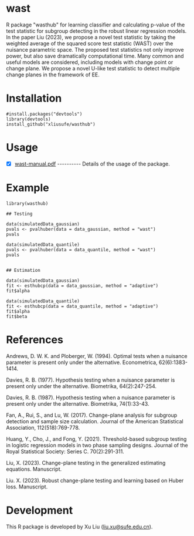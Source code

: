 # wast
R package "wasthub" for learning classifier and calculating p-value of the test statistic for subgroup detecting in the robust linear regression models. In the paper Liu (2023), we propose a novel test statistic by taking the weighted average of the squared score test statistic (WAST) over the nuisance parametric space. The proposed test statistics not only improve power, but also save dramatically computational time. Many common and useful models are considered, including models with change point or change plane. We propose a novel U-like test statistic to detect multiple change planes in the framework of EE.

# Installation

    #install.packages("devtools")
    library(devtools)
    install_github("xliusufe/wasthub")

# Usage

   - [x] [wast-manual.pdf](https://github.com/xliusufe/wasthub/blob/master/inst/wasthub-manual.pdf) ---------- Details of the usage of the package.
# Example
    library(wasthub)

    ## Testing

    data(simulatedData_gaussian)
    pvals <- pvalhuber(data = data_gaussian, method = "wast")
    pvals

    data(simulatedData_quantile)
    pvals <- pvalhuber(data = data_quantile, method = "wast")
    pvals


    ## Estimation

    data(simulatedData_gaussian)
    fit <- esthubcp(data = data_gaussian, method = "adaptive")
    fit$alpha

    data(simulatedData_quantile)
    fit <- esthubcp(data = data_quantile, method = "adaptive")
    fit$alpha
    fit$beta

# References
Andrews, D. W. K. and Ploberger, W. (1994). Optimal tests when a nuisance parameter is
present only under the alternative. Econometrica, 62(6):1383-1414.

Davies, R. B. (1977). Hypothesis testing when a nuisance parameter is present only under the
alternative. Biometrika, 64(2):247-254.

Davies, R. B. (1987). Hypothesis testing when a nuisance parameter is present only under the
alternative. Biometrika, 74(1):33-43.

Fan, A., Rui, S., and Lu, W. (2017). Change-plane analysis for subgroup detection and sample
size calculation. Journal of the American Statistical Association, 112(518):769-778.

Huang, Y., Cho, J., and Fong, Y. (2021). Threshold-based subgroup testing in logistic regression
models in two phase sampling designs. Journal of the Royal Statistical Society: Series C. 70(2):291-311.

Liu, X. (2023). Change-plane testing in the generalized estimating equations. Manuscript.

Liu. X. (2023). Robust change-plane testing and learning based on Huber loss. Manuscript.

# Development
This R package is developed by Xu Liu (liu.xu@sufe.edu.cn).
